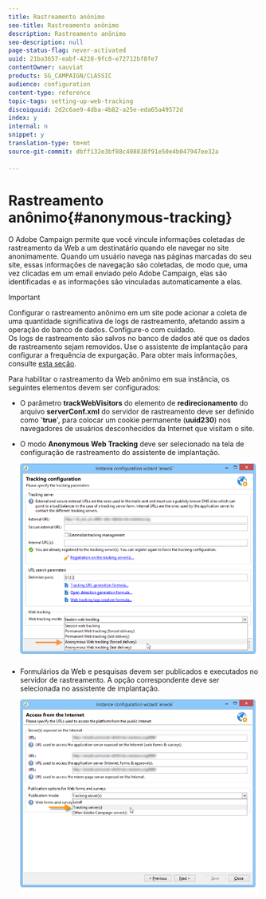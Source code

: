 ```yaml
---
title: Rastreamento anônimo
seo-title: Rastreamento anônimo
description: Rastreamento anônimo
seo-description: null
page-status-flag: never-activated
uuid: 21ba3657-eabf-4228-9fc0-e72712bf8fe7
contentOwner: sauviat
products: SG_CAMPAIGN/CLASSIC
audience: configuration
content-type: reference
topic-tags: setting-up-web-tracking
discoiquuid: 2d2c6ae9-4dba-4b82-a25e-eda65a49572d
index: y
internal: n
snippet: y
translation-type: tm+mt
source-git-commit: dbff132e3bf88c408838f91e50e4b047947ee32a

---
```



# Rastreamento anônimo{#anonymous-tracking}

O Adobe Campaign permite que você vincule informações coletadas de rastreamento da Web a um destinatário quando ele navegar no site anonimamente. Quando um usuário navega nas páginas marcadas do seu site, essas informações de navegação são coletadas, de modo que, uma vez clicadas em um email enviado pelo Adobe Campaign, elas são identificadas e as informações são vinculadas automaticamente a elas.

>[!IMPORTANT]
>
>Configurar o rastreamento anônimo em um site pode acionar a coleta de uma quantidade significativa de logs de rastreamento, afetando assim a operação do banco de dados. Configure-o com cuidado.\
>Os logs de rastreamento são salvos no banco de dados até que os dados de rastreamento sejam removidos. Use o assistente de implantação para configurar a frequência de expurgação. Para obter mais informações, consulte [esta seção](../../installation/using/deploying-an-instance.md#purging-data).

Para habilitar o rastreamento da Web anônimo em sua instância, os seguintes elementos devem ser configurados:

* O parâmetro **trackWebVisitors** do elemento de **redirecionamento** do arquivo **serverConf.xml** do servidor de rastreamento deve ser definido como &#39;**true**&#39;, para colocar um cookie permanente (**uuid230**) nos navegadores de usuários desconhecidos da Internet que visitam o site.
* O modo **Anonymous Web Tracking** deve ser selecionado na tela de configuração de rastreamento do assistente de implantação.

   ![](assets/webtracking_anonymous_set.png)

* Formulários da Web e pesquisas devem ser publicados e executados no servidor de rastreamento. A opção correspondente deve ser selecionada no assistente de implantação.

   ![](assets/webtracking_publication_set_for_webapps.png)

